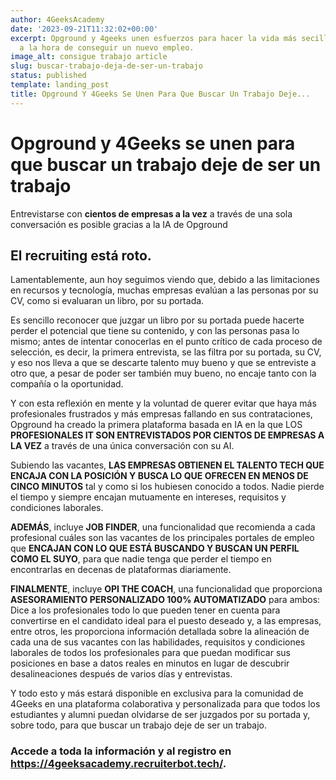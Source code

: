 ```yaml
---
author: 4GeeksAcademy
date: '2023-09-21T11:32:02+00:00'
excerpt: Opground y 4geeks unen esfuerzos para hacer la vida más secilla a su comunidad
  a la hora de conseguir un nuevo empleo.
image_alt: consigue trabajo article
slug: buscar-trabajo-deja-de-ser-un-trabajo
status: published
template: landing_post
title: Opground Y 4Geeks Se Unen Para Que Buscar Un Trabajo Deje...
---
```

# Opground y 4Geeks se unen para que buscar un trabajo deje de ser un trabajo

Entrevistarse con **cientos de empresas a la vez** a través de una sola conversación es posible gracias a la IA de Opground

## El recruiting está roto.

Lamentablemente, aun hoy seguimos viendo que, debido a las limitaciones en recursos y tecnología, muchas empresas evalúan a las personas por su CV, como si evaluaran un libro, por su portada.

Es sencillo reconocer que juzgar un libro por su portada puede hacerte perder el potencial que tiene su contenido, y con las personas pasa lo mismo; antes de intentar conocerlas en el punto crítico de cada proceso de selección, es decir, la primera entrevista, se las filtra por su portada, su CV, y eso nos lleva a que se descarte talento muy bueno y que se entreviste a otro que, a pesar de poder ser también muy bueno, no encaje tanto con la compañía o la oportunidad.

Y con esta reflexión en mente y la voluntad de querer evitar que haya más profesionales frustrados y más empresas fallando en sus contrataciones, Opground ha creado la primera plataforma basada en IA en la que LOS **PROFESIONALES IT SON ENTREVISTADOS POR CIENTOS DE EMPRESAS A LA VEZ** a través de una única conversación con su AI.

Subiendo las vacantes, **LAS EMPRESAS OBTIENEN EL TALENTO TECH QUE ENCAJA CON LA POSICIÓN Y BUSCA LO QUE OFRECEN EN MENOS DE CINCO MINUTOS** tal y como si los hubiesen conocido a todos. Nadie pierde el tiempo y siempre encajan mutuamente en intereses, requisitos y condiciones laborales.

**ADEMÁS**, incluye **JOB FINDER**, una funcionalidad que recomienda a cada profesional cuáles son las vacantes de los principales portales de empleo que **ENCAJAN CON LO QUE ESTÁ BUSCANDO Y BUSCAN UN PERFIL COMO EL SUYO**, para que nadie tenga que perder el tiempo en encontrarlas en decenas de plataformas diariamente.

**FINALMENTE**, incluye **OPI THE COACH**, una funcionalidad que proporciona **ASESORAMIENTO PERSONALIZADO 100% AUTOMATIZADO** para ambos:
Dice a los profesionales todo lo que pueden tener en cuenta para convertirse en el candidato ideal para el puesto deseado y, a las empresas, entre otros, les proporciona información detallada sobre la alineación de cada una de sus vacantes con las habilidades, requisitos y condiciones laborales de todos los profesionales para que puedan modificar sus posiciones en base a datos reales en minutos en lugar de descubrir desalineaciones después de varios días y entrevistas.

Y todo esto y más estará disponible en exclusiva para la comunidad de 4Geeks en una plataforma colaborativa y personalizada para que todos los estudiantes y alumni puedan olvidarse de ser juzgados por su portada y, sobre todo, para que buscar un trabajo deje de ser un trabajo.


### Accede a toda la información y al registro en https://4geeksacademy.recruiterbot.tech/.